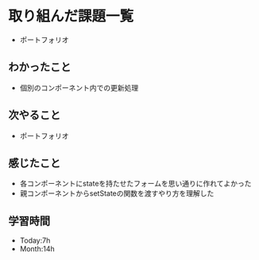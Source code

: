 # 取り組んだ課題一覧
- ポートフォリオ
## わかったこと
- 個別のコンポーネント内での更新処理
## 次やること
- ポートフォリオ
## 感じたこと
- 各コンポーネントにstateを持たせたフォームを思い通りに作れてよかった
- 親コンポーネントからsetStateの関数を渡すやり方を理解した
## 学習時間
- Today:7h
- Month:14h
